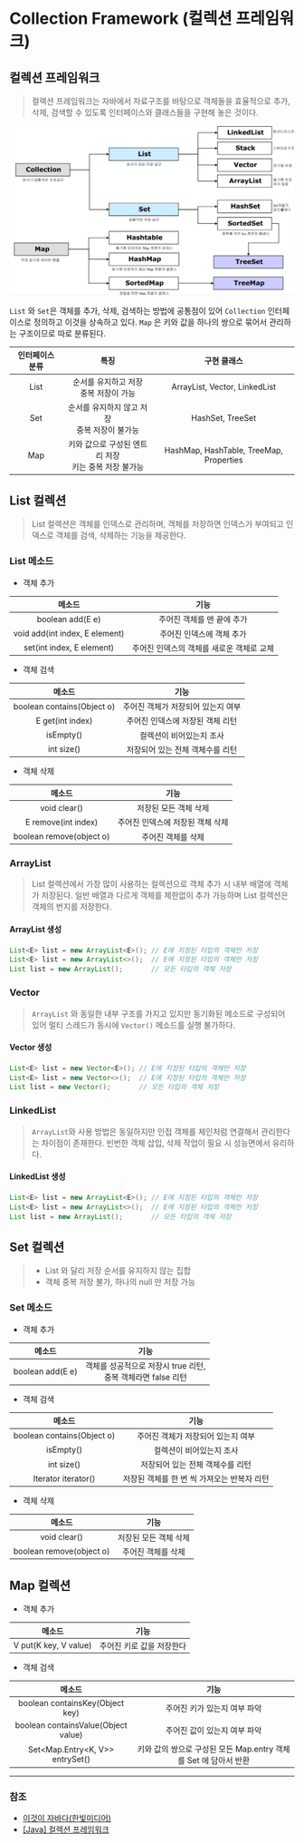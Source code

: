 # Collection Framework (컬렉션 프레임워크)

## 컬렉션 프레임워크
> 컬렉션 프레임워크는 자바에서 자료구조를 바탕으로 객체들을 효율적으로 추가, 삭제, 검색할 수 있도록 인터페이스와 클래스들을 구현해 놓은 것이다.

![Collection_Framework_1.jpg](image%2FCollection_Framework%2FCollection_Framework_1.jpg)

`List` 와 `Set`은 객체를 추가, 삭제, 검색하는 방법에 공통점이 있어 `Collection` 인터페이스로 정의하고 이것을 상속하고 있다. `Map` 은 키와 값을 하나의 쌍으로 묶어서 관리하는 구조이므로 따로 분류된다.

|  인터페이스 분류  |                  특징                  |                  구현 클래스                   |
|:----------:|:------------------------------------:|:-----------------------------------------:|
|    List    |      순서를 유지하고 저장<br/>중복 저장이 가능       |       ArrayList, Vector, LinkedList       |
|    Set     |    순서를 유지하지 않고 저장<br/>중복 저장이 불가능     |             HashSet, TreeSet              |
|    Map     |  키와 값으로 구성된 엔트리 저장<br/>키는 중복 저장 불가능  |  HashMap, HashTable, TreeMap, Properties  |

## List 컬렉션
> List 컬렉션은 객체를 인덱스로 관리하며, 객체를 저장하면 인덱스가 부여되고 인덱스로 객체를 검색, 삭제하는 기능을 제공한다.

### List 메소드

* 객체 추가 

|               메소드                | 기능                       |
|:--------------------------------:|:-------------------------:|
|         boolean add(E e)         | 주어진 객체를 맨 끝에 추가          |
|  void add(int index, E element)  | 주어진 인덱스에 객체 추가           |
|    set(int index, E element)     | 주어진 인덱스의 객체를 새로운 객체로 교체  |

* 객체 검색

|             메소드              |          기능           |
|:----------------------------:|:---------------------:|
|  boolean contains(Object o)  |  주어진 객체가 저장되어 있는지 여부  |
|       E get(int index)       |  주어진 인덱스에 저장된 객체 리턴   |
|          isEmpty()           |     컬렉션이 비어있는지 조사     |
|          int size()          |  저장되어 있는 전체 객체수를 리턴   |

* 객체 삭제

|            메소드             |          기능          |
|:--------------------------:|:--------------------:|
|        void clear()        |     저장된 모든 객체 삭제     |
|    E remove(int index)     |  주어진 인덱스에 저장된 객체 삭제  |
|  boolean remove(object o)  |      주어진 객체를 삭제      |

### ArrayList
> List 컬렉션에서 가장 많이 사용하는 컬렉션으로 객체 추가 시 내부 배열에 객체가 저장된다. 일반 배열과 다르게 객체를 제한없이 추가 가능하며 List 컬렉션은 객체의 번지를 저장한다.

#### ArrayList 생성
```java
List<E> list = new ArrayList<E>(); // E에 지정된 타입의 객체만 저장
List<E> list = new ArrayList<>();  // E에 지정된 타입의 객체만 저장
List list = new ArrayList();       // 모든 타입의 객체 저장
```

### Vector
> `ArrayList` 와 동일한 내부 구조를 가지고 있지만 동기화된 메소드로 구성되어 있어 멀티 스레드가 동시에 `Vector()` 메소드를 실행 불가하다.

#### Vector 생성
```java
List<E> list = new Vector<E>(); // E에 지정된 타입의 객체만 저장
List<E> list = new Vector<>();  // E에 지정된 타입의 객체만 저장
List list = new Vector();       // 모든 타입의 객체 저장
```

### LinkedList
> `ArrayList`와 사용 방법은 동일하지만 인접 객체를 체인처럼 연결해서 관리한다는 차이점이 존재한다. 빈번한 객체 삽입, 삭제 작업이 필요 시 성능면에서 유리하다.

#### LinkedList 생성
```java
List<E> list = new ArrayList<E>(); // E에 지정된 타입의 객체만 저장
List<E> list = new ArrayList<>();  // E에 지정된 타입의 객체만 저장
List list = new ArrayList();       // 모든 타입의 객체 저장
```

## Set 컬렉션
> * List 와 달리 저장 순서를 유지하지 않는 집합
> * 객체 중복 저장 불가, 하나의 null 만 저장 가능

### Set 메소드

* 객체 추가

|               메소드               |                      기능                       |
|:-------------------------------:|:---------------------------------------------:|
|        boolean add(E e)         |  객체를 성공적으로 저장시 true 리턴,<br/>중복 객체라면 false 리턴  |

* 객체 검색

|             메소드              |             기능              |
|:----------------------------:|:---------------------------:|
|  boolean contains(Object o)  |     주어진 객체가 저장되어 있는지 여부     |
|          isEmpty()           |        컬렉션이 비어있는지 조사        |
|          int size()          |     저장되어 있는 전체 객체수를 리턴      |
|    Iterator<E> iterator()    |  저장된 객체를 한 번 씩 가져오는 반복자 리턴  |

* 객체 삭제

|            메소드             |          기능          |
|:--------------------------:|:--------------------:|
|        void clear()        |     저장된 모든 객체 삭제     |
|  boolean remove(object o)  |      주어진 객체를 삭제      |

## Map 컬렉션

* 객체 추가
 
|          메소드           |       기능        |
|:----------------------:|:---------------:|
| V put(K key, V value)  | 주어진 키로 값을 저장한다  |

* 객체 검색
  
|                  메소드                  |                      기능                      |
|:-------------------------------------:|:--------------------------------------------:|
|    boolean containsKey(Object key)    |               주어진 키가 있는지 여부 파악               |
|  boolean containsValue(Object value)  |               주어진 값이 있는지 여부 파악               |​
|    Set<Map.Entry<K, V>> entrySet()    | 키와 값의 쌍으로 구성된 모든 Map.entry 객체를 Set 에 담아서 반환  |


---
### 참조
* [이것이 자바다(한빛미디어)](http://www.yes24.com/Product/Goods/112208302)
* [[Java] 컬렉션 프레임워크](https://devbox.tistory.com/entry/Java-%EC%BB%AC%EB%A0%89%EC%85%98-%ED%94%84%EB%A0%88%EC%9E%84%EC%9B%8C%ED%81%AC)
